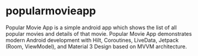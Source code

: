 # popularmovieapp

Popular Movie App is a simple android app which shows the list of all popular movies and details of that movie.
Popular Movie App demonstrates modern Android development with Hilt, Coroutines, LiveData, Jetpack (Room, ViewModel), and Material 3 Design based on MVVM architecture.
